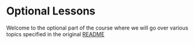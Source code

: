 # Optional Lessons

Welcome to the optional part of the course where we will go over various topics specified in the original [README](../README.md)